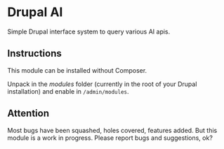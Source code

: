Drupal AI
==========

Simple Drupal interface system to query various AI apis.

Instructions
------------

This module can be installed without Composer.

Unpack in the *modules* folder (currently in the root of your Drupal
installation) and enable in `/admin/modules`.

Attention
---------

Most bugs have been squashed, holes covered, features added. But this module
is a work in progress. Please report bugs and suggestions, ok?
